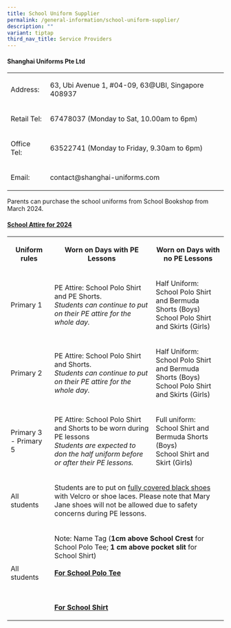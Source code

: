 ```yaml
---
title: School Uniform Supplier
permalink: /general-information/school-uniform-supplier/
description: ""
variant: tiptap
third_nav_title: Service Providers
---
```

<h4>Shanghai Uniforms Pte Ltd</h4>
<table style="minWidth: 50px">
<colgroup>
<col>
<col>
</colgroup>
<tbody>
<tr>
<td rowspan="1" colspan="1">
<p>Address:</p>
</td>
<td rowspan="1" colspan="1">
<p>63, Ubi Avenue 1, #04-09, 63@UBI, Singapore 408937</p>
</td>
</tr>
<tr>
<td rowspan="1" colspan="1">
<p>Retail Tel:</p>
</td>
<td rowspan="1" colspan="1">
<p>67478037 (Monday to Sat, 10.00am to 6pm)</p>
</td>
</tr>
<tr>
<td rowspan="1" colspan="1">
<p>Office Tel:</p>
</td>
<td rowspan="1" colspan="1">
<p>63522741 (Monday to Friday, 9.30am to 6pm)</p>
</td>
</tr>
<tr>
<td rowspan="1" colspan="1">
<p>Email:</p>
</td>
<td rowspan="1" colspan="1">
<p><a rel="noopener noreferrer nofollow" target="_blank">contact@shanghai-uniforms.com</a>
</p>
</td>
</tr>
</tbody>
</table>
<p>Parents can purchase the school uniforms from School Bookshop from March
2024.</p>
<h4><strong><u>School Attire for 2024</u></strong></h4>
<table style="minWidth: 75px">
<colgroup>
<col>
<col>
<col>
</colgroup>
<tbody>
<tr>
<th rowspan="1" colspan="1">
<p>Uniform rules</p>
</th>
<th rowspan="1" colspan="1">
<p>Worn on Days with PE Lessons</p>
</th>
<th rowspan="1" colspan="1">
<p>Worn on Days with no PE Lessons</p>
</th>
</tr>
<tr>
<td rowspan="1" colspan="1">
<p>Primary 1</p>
</td>
<td rowspan="1" colspan="1">
<p>PE Attire: School Polo Shirt and PE Shorts.
<br><em>Students can continue to put on their PE attire for the whole day.</em> 
<br>
</p>
</td>
<td rowspan="1" colspan="1">
<p>Half Uniform:
<br>School Polo Shirt and Bermuda Shorts (Boys)
<br>School Polo Shirt and Skirts (Girls)</p>
</td>
</tr>
<tr>
<td rowspan="1" colspan="1">
<p>Primary 2</p>
</td>
<td rowspan="1" colspan="1">
<p>PE Attire: School Polo Shirt and Shorts.
<br><em>Students can continue to put on their PE attire for the whole day.</em> 
<br>
</p>
</td>
<td rowspan="1" colspan="1">
<p>Half Uniform:
<br>School Polo Shirt and Bermuda Shorts (Boys)
<br>School Polo Shirt and Skirts (Girls)</p>
</td>
</tr>
<tr>
<td rowspan="1" colspan="1">
<p>Primary 3 - Primary 5</p>
</td>
<td rowspan="1" colspan="1">
<p>PE Attire: School Polo Shirt and Shorts to be worn during PE lessons
<br><em>Students are expected to don the half uniform before or after their PE lessons.</em>
</p>
</td>
<td rowspan="1" colspan="1">
<p>Full uniform:
<br>School Shirt and Bermuda Shorts (Boys)
<br>School Shirt and Skirt (Girls)</p>
</td>
</tr>
<tr>
<td rowspan="1" colspan="1">
<p>All students</p>
</td>
<td rowspan="1" colspan="2">
<p>Students are to put on <u>fully covered black shoes</u> with Velcro or shoe
laces. Please note that Mary Jane shoes will not be allowed due to safety
concerns during PE lessons.</p>
</td>
</tr>
<tr>
<td rowspan="1" colspan="1">
<p>All students</p>
</td>
<td rowspan="1" colspan="2">
<p>Note: Name Tag (<strong>1cm above School Crest</strong> for School Polo
Tee; <strong>1 cm above pocket slit</strong> for School Shirt)
<br>
<br><strong><u>For School Polo Tee</u></strong> 
<br>
<br>
<br>
<br><strong><u>For School Shirt</u></strong> 
<br>
</p>
</td>
</tr>
</tbody>
</table>
<p></p>